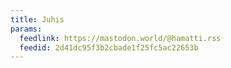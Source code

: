 ```yaml
---
title: Juhis
params:
  feedlink: https://mastodon.world/@hamatti.rss
  feedid: 2d41dc95f3b2cbade1f25fc5ac22653b
---
```

